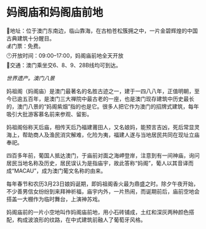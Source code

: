# 妈阁庙和妈阁庙前地  
📍地址：位于澳门东南边，临山靠海，在古柏苍松簇拥之中，一片金碧辉煌的中国古典建筑十分醒目。  
💰门票：免费。  
🕛开放时间：09:00–17:00，妈阁庙前地全天开放  
🚌交通：澳门乘坐交6、8、9、28B线均可到达。  

*世界遗产。澳门八景*  

妈祖阁（妈阁庙）是澳门最著名的名胜古迹之一，建于一四八八年，正值明朝，至今已逾五百年，是澳门三大禅院中最古老的一座，也是澳门现存建筑中历史最长的，澳门八景的“妈阁紫烟”指的也是它。很多人把它作为澳门的招牌式建筑，每年吸引大批游客慕名前来参观、留影。  

妈祖阁俗称天后庙，相传天后乃福建莆田人，又名娘妈，能预言吉凶，死后常显灵海上，帮助商人及渔民消灾解难，化险为夷，福建人遂与当地居民共同在现址立庙奉祀。  

四百多年前，葡国人抵达澳门，于庙前对面之海岬登岸，注意到有一间神庙，询问居民当地名称及历史，居民误认为是指庙宇，故此答称“妈阁”，葡人以其音译而成“MACAU”，成为澳门葡文名称的由来。  

每年春节和农历3月23日娘妈诞期，即妈祖阁香火最为鼎盛之时。除夕午夜开始，不少善男信女纷纷到来拜神祈福，庙宇内外，一片热闹，而诞期前后，庙前空地会搭盖一大棚作为临时舞台，上演神苏戏。  

妈阁庙前的一片小空地叫作妈阁庙前地，用小石砖铺成，土红和深灰两种颜色搭配，构成波浪形的纹路，在中式建筑前融人了葡萄牙风格。  

<!-- Last processed: 2025-07-22 03:44:27 -->
